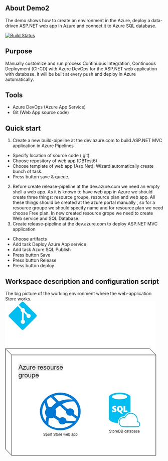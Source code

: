 ## About Demo2
The demo shows how to create an environment in the Azure, deploy a data-driven ASP.NET web app in Azure and connect it to Azure SQL database. 

[![Build Status](https://dddot.visualstudio.com/Demo2/_apis/build/status/Demo2-CI?branchName=master)](https://dddot.visualstudio.com/Demo2/_build/latest?definitionId=10?branchName=master)

## Purpose 
Manually customize and run process Continuous Integration, Continuous Deployment (CI-CD) with Azure DevOps for the ASP.NET web application with database. it will be built at every push and deploy in Azure automatically.

## Tools
* Azure DevOps (Azure App Service)
* Git (Web App source code)

## Quick start
1. Create a new build-pipeline at the dev.azure.com to build ASP.NET MVC application in Azure Pipelines 
* Specify location of source code ( git)
* Choose repository of web app  (DBTest6)
* Choose template of web app  (Asp.Net). Wizard automatically create bunch of task. 
* Press button save & queue.
2. Before create release-pipeline  at the dev.azure.com we need an empty shell a web app. As it is known to have web app in Azure we should create three things: resource groupe, resource plan and web app. All these things should be created at the azure portal manually , so for a resource groupe we should specify name and for resource plan we need choose Free plan. In new created resource grope we need to create Web service and SQL Database. 
3. Create release-pipeline at the dev.azure.com to deploy ASP.NET MVC application
* Choose artifacts
* Add task Deploy Azure App service
* Add task Azure SQL Publish 
* Press button Save
* Press button Release
* Press button deploy 


## Workspace description and configuration script
The big picture of the working environment where the web-application Store works.
![image](https://github.com/zakhar1111/zakhar1111/blob/master/Azure.jpg)

